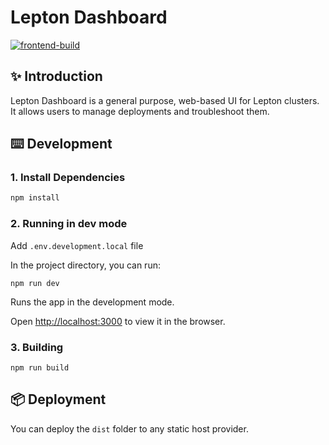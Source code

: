# Lepton Dashboard

[![frontend-build](https://github.com/leptonai/lepton/actions/workflows/frontend.yaml/badge.svg)](https://github.com/leptonai/lepton/actions/workflows/frontend.yaml)
## ✨ Introduction
Lepton Dashboard is a general purpose, web-based UI for Lepton clusters. It allows users to manage deployments and troubleshoot them.

## ⌨️ Development

### 1. Install Dependencies

```bash
npm install
```

### 2. Running in dev mode

Add `.env.development.local` file

In the project directory, you can run:

```shell
npm run dev
```

Runs the app in the development mode.

Open [http://localhost:3000](http://localhost:3000) to view it in the browser.

### 3. Building

```shell
npm run build
```

## 📦 Deployment

You can deploy the `dist` folder to any static host provider.

